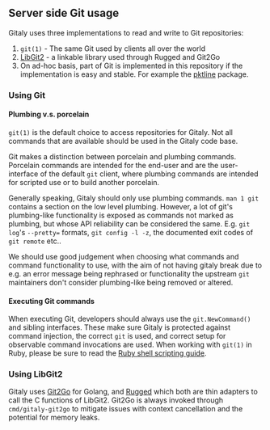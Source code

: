 ## Server side Git usage

Gitaly uses three implementations to read and write to Git repositories:
1. `git(1)` - The same Git used by clients all over the world
1. [LibGit2](https://github.com/libgit2/libgit2) - a linkable library used through Rugged and Git2Go
1. On ad-hoc basis, part of Git is implemented in this repository if the
   implementation is easy and stable. For example the [pktline](../internal/git/pktline) package.

### Using Git

#### Plumbing v.s. porcelain

`git(1)` is the default choice to access repositories for Gitaly. Not all
commands that are available should be used in the Gitaly code base.

Git makes a distinction between porcelain and plumbing
commands. Porcelain commands are intended for the end-user and are the
user-interface of the default `git` client, where plumbing commands
are intended for scripted use or to build another porcelain.

Generally speaking, Gitaly should only use plumbing commands. `man 1
git` contains a section on the low level plumbing. However, a lot of
git's plumbing-like functionality is exposed as commands not marked as
plumbing, but whose API reliability can be considered the
same. E.g. `git log`'s `--pretty=` formats, `git config -l -z`, the
documented exit codes of `git remote` etc..

We should use good judgement when choosing what commands and command
functionality to use, with the aim of not having gitaly break due to
e.g. an error message being rephrased or functionality the upstream
`git` maintainers don't consider plumbing-like being removed or
altered.

#### Executing Git commands

When executing Git, developers should always use the `git.NewCommand()` and sibling
interfaces. These make sure Gitaly is protected against command injection, the
correct `git` is used, and correct setup for observable command invocations are
used. When working with `git(1)` in Ruby, please be sure to read the
[Ruby shell scripting guide](https://docs.gitlab.com/ee/development/shell_commands.html).

### Using LibGit2

Gitaly uses [Git2Go](https://github.com/libgit2/git2go) for Golang, and
[Rugged](https://github.com/libgit2/rugged) which both are thin adapters to call
the C functions of LibGit2. Git2Go is always invoked through `cmd/gitaly-git2go`
to mitigate issues with context cancellation and the potential for memory leaks.
